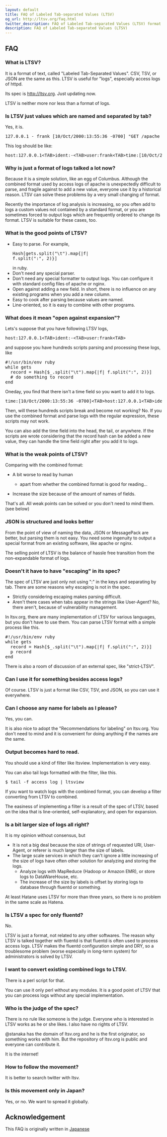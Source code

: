 ```yaml
---
layout: default
title: FAQ of Labeled Tab-separated Values (LTSV)
og_url: http://ltsv.org/faq.html
twitter_description: FAQ of Labeled Tab-separated Values (LTSV) format
description: FAQ of Labeled Tab-separated Values (LTSV)
---
```

## FAQ

### What is LTSV?
It is a format of text, called "Labeled Tab-Separated Values". CSV, TSV, or JSON are the same as this. LTSV is useful for "logs", especially access logs of httpd.

Its spec is http://ltsv.org. Just updating now.

LTSV is neither more nor less than a format of logs.

### Is LTSV just values which are named and separated by tab?
Yes, it is.

<pre>
127.0.0.1 - frank [10/Oct/2000:13:55:36 -0700] "GET /apache_pb.gif HTTP/1.0" 200 2326 "http://www.example.com/start.html" "Mozilla/4.08 [en] (Win98; I ;Nav)"
</pre>

This log should be like:

<pre>
host:127.0.0.1&lt;TAB&gt;ident:-&lt;TAB&gt;user:frank&lt;TAB&gt;time:[10/Oct/2000:13:55:36 -0700]&lt;TAB&gt;req:GET /apache_pb.gif HTTP/1.0&lt;TAB&gt;status:200&lt;TAB&gt;size:2326&lt;TAB&gt;referer:http://www.example.com/start.html&lt;TAB&gt;ua:Mozilla/4.08 [en] (Win98; I ;Nav)
</pre>

### Why is just a format of logs talked a lot now?
Because it is a simple solution, like an egg of Columbus. Although the combined format used by access logs of apache is unexpectedly difficult to parse, and fragile against to add a new value, everyone use it by a historical reason. LTSV can solve these problems by a very small changing of format.

Recently the importance of log analysis is increasing, so you often add to logs a custom values not contained by a standard format, or you are sometimes forced to output logs which are frequently ordered to change its format. LTSV is suitable for these cases, too.

### What is the good points of LTSV?
* Easy to parse. For example, <pre>Hash[gets.split("\t").map{|f| f.split(":", 2)}]</pre> in ruby.
* Don't need any special parser.
* Don't need any special formatter to output logs. You can configure it with standard config files of apache or nginx.
* Open against adding a new field. In short, there is no influence on any existing programs when you add a new column.
* Easy to cook after parsing because values are named.
* Line-oriented, so it is easy to combine with other programs.

### What does it mean "open against expansion"?
Lets's suppose that you have following LTSV logs,

<pre>
host:127.0.0.1&lt;TAB&gt;ident:-&lt;TAB&gt;user:frank&lt;TAB&gt;
</pre>

and suppose you have hundreds scripts parsing and processing these logs, like

<pre>
#!/usr/bin/env ruby
while gets
  record = Hash[$_.split("\t").map{|f| f.split(":", 2)}]
  # do something to record
end
</pre>

Oneday, you find that there isn't a time field so you want to add it to logs.

<pre>
time:[10/Oct/2000:13:55:36 -0700]&lt;TAB&gt;host:127.0.0.1&lt;TAB&gt;ident:-&lt;TAB&gt;user:frank&lt;TAB&gt;
</pre>

Then, will these hundreds scripts break and become not working? No. If you use the combined format and parse logs with the regular expression, these scripts may not work.

You can also add the time field into the head, the tail, or anywhere. If the scripts are wrote considering that the record hash can be added a new value, they can handle the time field right after you add it to logs.

### What is the weak points of LTSV?
Comparing with the combined format:

* A bit worse to read by human

  * apart from whether the combined format is good for reading...
* Increase the size because of the amount of names of fields.

That's all. All weak points can be solved or you don't need to mind them. (see below)

### JSON is structured and looks better
From the point of view of naming the data, JSON or MessagePack are better, but parsing them is not easy. You need some ingenuity to output a special format from an existing software, like apache or nginx.

The selling point of LTSV is the balance of hassle free transition from the non-expandable format of logs.

### Doesn't it have to have "escaping" in its spec?
The spec of LTSV are just only not using ":" in the keys and separating by tab. There are some reasons why escaping is not in the spec.

* Strictly considering escaping makes parsing difficult.
* Aren't there cases when tabs appear in the strings like User-Agent? No, there aren't, because of vulnerability management.

In ltsv.org, there are many implementation of LTSV for various languages, but you don't have to use them. You can parse LTSV format with a simple process like this.

<pre>
#!/usr/bin/env ruby
while gets
  record = Hash[$_.split("\t").map{|f| f.split(":", 2)}]
  p record
end
</pre>

There is also a room of discussion of an external spec, like "strict-LTSV".

### Can I use it for something besides access logs?
Of course. LTSV is just a format like CSV, TSV, and JSON, so you can use it everywhere.

### Can I choose any name for labels as I please?
Yes, you can.

It is also nice to adopt the "Recommendations for labeling" on ltsv.org. You don't need to mind and it is convenient for doing anything if the names are the same.

### Output becomes hard to read.
You should use a kind of filter like ltsview. Implementation is very easy.

You can also tail logs formatted with the filter, like this.

<pre>
$ tail -f access_log | ltsview
</pre>

If you want to watch logs with the combined format, you can develop a filter converting from LTSV to combined.

The easiness of implementing a filter is a result of the spec of LTSV, based on the idea that is line-oriented, self-explanatory, and open for expansion.

### Is a bit larger size of logs all right?
It is my opinion without consensus, but

* It is not a big deal because the size of strings of requested URI, User-Agent, or referer is much larger than the size of labels.
* The large scale services in which they can't ignore a little increasing of the size of logs have often other solution for analyzing and storing the logs. 
  * Analyze logs with MapReduce (Hadoop or Amazon EMR), or store logs to DataWareHouse, etc.
  * The increase of the size by labels is offset by storing logs to database through fluentd or something.

At least Hatane uses LTSV for more than three years, so there is no problem in the same scale as Hatena.

### Is LTSV a spec for only fluentd?
No.

LTSV is just a format, not related to any other softwares. The reason why LTSV is talked together with fluentd is that fluentd is often used to process access logs. LTSV makes the fluentd configuration simple and DRY, so a troublesome problem (worse especially in long-term system) for administrators is solved by LTSV.

### I want to convert existing combined logs to LTSV.
There is a perl script for that.

You can use it only perl without any modules. It is a good point of LTSV that you can process logs without any special implementation.

### Who is the judge of the spec?
There is no rule like someone is the judge. Everyone who is interested in LTSV works as he or she likes. I also have no rights of LTSV.

 @stanaka has the domain of ltsv.org and he is the first originator, so something works with him. But the repository of ltsv.org is public and everyone can contribute it.

It is the internet!

### How to follow the movement?
It is better to search twitter with ltsv.

### Is this movement only in Japan?
Yes, or no. We want to spread it globally.

## Acknowledgement
This FAQ is originally written in [Japanese](http://d.hatena.ne.jp/naoya/20130209/1360381374)

